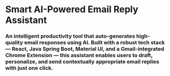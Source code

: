 # Smart AI-Powered Email Reply Assistant

### An intelligent productivity tool that auto-generates high-quality email responses using AI. Built with a robust tech stack — React, Java Spring Boot, Material UI, and a Gmail-integrated Chrome Extension — this assistant enables users to draft, personalize, and send contextually appropriate email replies with just one click.
